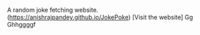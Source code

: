A random joke fetching website. <br>
(https://anishrajpandey.github.io/JokePoke) [Visit the website]
Gg
Ghhggggf
